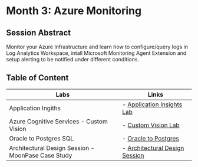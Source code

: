 # Month 3: Azure Monitoring

## Session Abstract

Monitor your Azure Infrastructure and learn how to configure/query logs in Log Analytics Workspace, intall Microsoft Monitoring Agent Extension and setup alerting to be notified under different conditions.


## Table of Content

| Labs          | Links                            |
|-------------------|----------------------------------|
| Application Ingiths     | - [Application Insights Lab](labs/lab_appinsights/) |
| Azure Cognitive Services - Custom Vision   | - [Custom Vision Lab](labs/lab_customvision) |
| Oracle to Postgres SQL | - [Oracle to Postgres](labs/lab_oracle_to_postgreSQL/) |
| Architectural Design Session - MoonPase Case Study    | - [Architectural Design Session](ads/) |
